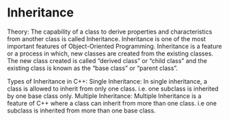 # Inheritance
Theory:
The capability of a class to derive properties and characteristics from another class is called Inheritance. Inheritance is one of the most important features of Object-Oriented Programming.
Inheritance is a feature or a process in which, new classes are created from the existing classes. The new class created is called “derived class” or “child class” and the existing class is known as the “base class” or “parent class”.

Types of Inheritance in C++:
Single Inheritance: In single inheritance, a class is allowed to inherit from only one class. i.e. one subclass is inherited by one base class only.
Multiple Inheritance: Multiple Inheritance is a feature of C++ where a class can inherit from more than one class. i.e one subclass is inherited from more than one base class.
